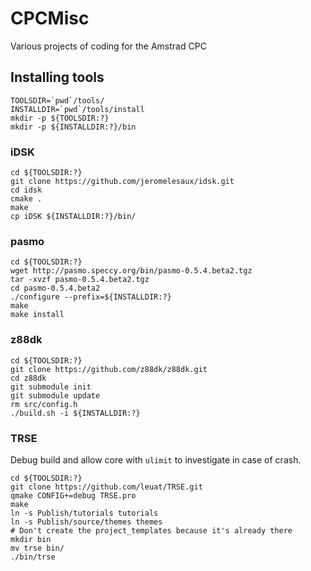 # CPCMisc

Various projects of coding for the Amstrad CPC

## Installing tools

```
TOOLSDIR=`pwd`/tools/
INSTALLDIR=`pwd`/tools/install
mkdir -p ${TOOLSDIR:?}
mkdir -p ${INSTALLDIR:?}/bin
```

### iDSK

```
cd ${TOOLSDIR:?}
git clone https://github.com/jeromelesaux/idsk.git
cd idsk
cmake .
make
cp iDSK ${INSTALLDIR:?}/bin/
```

### pasmo

```
cd ${TOOLSDIR:?}
wget http://pasmo.speccy.org/bin/pasmo-0.5.4.beta2.tgz
tar -xvzf pasmo-0.5.4.beta2.tgz
cd pasmo-0.5.4.beta2
./configure --prefix=${INSTALLDIR:?}
make
make install
```

### z88dk

```
cd ${TOOLSDIR:?}
git clone https://github.com/z88dk/z88dk.git
cd z88dk
git submodule init
git submodule update
rm src/config.h
./build.sh -i ${INSTALLDIR:?}
```

### TRSE

Debug build and allow core with `ulimit` to investigate in case of crash.

```
cd ${TOOLSDIR:?}
git clone https://github.com/leuat/TRSE.git
qmake CONFIG+=debug TRSE.pro
make
ln -s Publish/tutorials tutorials
ln -s Publish/source/themes themes
# Don't create the project_templates because it's already there
mkdir bin
mv trse bin/
./bin/trse
```
